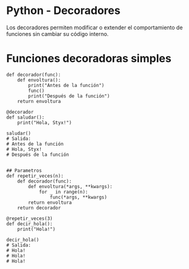 # Python - Decoradores

Los decoradores permiten modificar o extender el comportamiento de funciones sin cambiar su código interno.

# Funciones decoradoras simples
```python!
def decorador(func):
    def envoltura():
        print("Antes de la función")
        func()
        print("Después de la función")
    return envoltura

@decorador
def saludar():
    print("Hola, Styx!")

saludar()
# Salida:
# Antes de la función
# Hola, Styx!
# Después de la función


## Parametros
def repetir_veces(n):
    def decorador(func):
        def envoltura(*args, **kwargs):
            for _ in range(n):
                func(*args, **kwargs)
        return envoltura
    return decorador

@repetir_veces(3)
def decir_hola():
    print("Hola!")

decir_hola()
# Salida:
# Hola!
# Hola!
# Hola!

